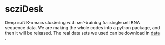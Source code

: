 # scziDesk
Deep soft K-means clustering with self-training for single cell RNA sequence data.
We are making the whole codes into a python package, and then it will be released. The real data sets we used can be download in <a href="https://drive.google.com/open?id=1BIZxZNbouPtGf\_cyu7vM44G5EcbxECeu">data</a> .
